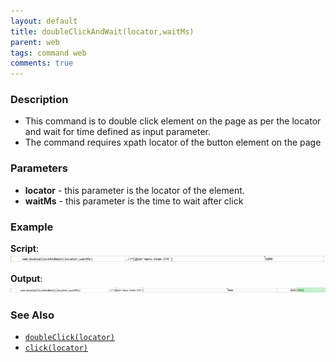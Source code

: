 ```yaml
---
layout: default
title: doubleClickAndWait(locator,waitMs)
parent: web
tags: command web
comments: true
---
```


### Description

- This command is to double  click element on the page as per the locator and wait for time defined as input parameter.
- The command requires xpath locator of the button element on the page

### Parameters

- **locator** - this parameter is the locator of the element.
- **waitMs** - this parameter is the time to wait after click

### Example

**Script**:<br/>
![](image/doubleClickAndWait_01.png)

**Output**:<br/>
![](image/doubleClickAndWait_02.png)

### See Also

- [`doubleClick(locator)`](doubleClick(locator))
- [`click(locator)`](click(locator))